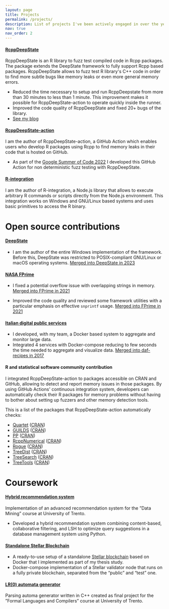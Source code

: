 ```yaml
---
layout: page
title: Projects
permalink: /projects/
description: List of projects I've been actively engaged in over the years.
nav: true
nav_order: 2
---
```


#### [RcppDeepState](https://github.com/FabrizioSandri/RcppDeepState)
RcppDeepState is an R library to fuzz test compiled code in Rcpp packages. The
package extends the DeepState framework to fully support Rcpp based packages.
RcppDeepState allows to fuzz test R library's C++ code in order to find
more subtle bugs like memory leaks or even more general memory errors.

- Reduced the time necessary to setup and run RcppDeepstate from more than 30
  minutes to less than 1 minute. This improvement makes it possible for
  RcppDeepState-action to operate quickly inside the runner.
- Improved the code quality of RcppDeepState and fixed 20+ bugs of the library.
- [See my blog](https://fabriziosandri.github.io/gsoc-2022-blog)

#### [RcppDeepState-action](https://github.com/FabrizioSandri/RcppDeepState-action)
I am the author of RcppDeepState-action, a GitHub Action which enables users who
develop R packages using Rcpp to find memory leaks in their code that is hosted
on GitHub.

- As part of the [Google Summer of Code
  2022](https://summerofcode.withgoogle.com/programs/2022/projects/t87xbcg2) I
  developed this GitHub Action for non deterministic fuzz testing with
  RcppDeepState.


#### [R-integration](https://github.com/FabrizioSandri/r-integration)
I am the author of R-integration, a Node.js library that allows to execute
arbitrary R commands or scripts directly from the Node.js environment. This
integration works on Windows and GNU/Linux based systems and uses basic
primitives to access the R binary.


# Open source contributions

#### [DeepState](https://github.com/trailofbits/deepstate)
- I am the author of the entire Windows implementation of the framework. Before
this, DeepState was restricted to POSIX-compliant GNU/Linux or macOS operating
systems. [Merged into DeepState in
2023](https://github.com/trailofbits/deepstate/pull/428)

#### [NASA FPrime](https://github.com/nasa/fprime)
- I fixed a potential overflow issue with overlapping strings in memory.
[Merged into FPrime in 2021](https://github.com/nasa/fprime/pull/1164)

- Improved the code quality and reviewed some framework utilities with a
  particular emphasis on effective `snprintf` usage. [Merged into FPrime in
  2021](https://github.com/nasa/fprime/pull/1151)

#### [Italian digital public services](https://github.com/italia/daf-recipes)
- I developed, with my team, a Docker based system to aggregate and monitor
  large data. 
- Integrated 4 services with Docker-compose reducing to few seconds the time
  needed to aggregate and visualize data. [Merged into daf-recipes in
  2017](https://github.com/italia/daf-recipes/commits?author=FabrizioSandri)


#### R and statistical software community contribution
I integrated RcppDeepState-action to packages accessible on CRAN and GitHub,
allowing to detect and report memory issues in those packages. By using GitHub
Actions' continuous integration system, developers can automatically check their
R packages for memory problems without having to bother about setting up fuzzers
and other memory detection tools. 


This is a list of the packages that RcppDeepState-action automatically checks:

- [Quartet](https://github.com/ms609/Quartet) ([CRAN](https://cran.r-project.org/web/packages/Quartet))
- [GUILDS](https://github.com/thijsjanzen/GUILDS) ([CRAN](https://cran.r-project.org/web/packages/GUILDS))
- [PP](https://github.com/jansteinfeld/PP) ([CRAN](https://cran.r-project.org/web/packages/PP/))
- [RcppNumerical](https://github.com/yixuan/RcppNumerical) ([CRAN](https://cran.r-project.org/web/packages/RcppNumerical))
- [Rogue](https://github.com/ms609/Rogue) ([CRAN](https://cran.r-project.org/web/packages/Rogue))
- [TreeDist](https://github.com/ms609/TreeDist) ([CRAN](https://cran.r-project.org/web/packages/TreeDist))
- [TreeSearch](https://github.com/ms609/TreeSearch) ([CRAN](https://cran.r-project.org/web/packages/TreeSearch))
- [TreeTools](https://github.com/ms609/TreeTools) ([CRAN](https://cran.r-project.org/web/packages/TreeTools))


# Coursework

#### [Hybrid recommendation system](https://github.com/FabrizioSandri/data-mining-project)
Implementation of an advanced recommendation system for the ”Data Mining” course
at University of Trento.

- Developed a hybrid recommendation system combining content-based,
  collaborative filtering, and LSH to optimize query suggestions in a database
  management system using Python.

#### [Standalone Stellar Blockchain](https://github.com/FabrizioSandri/Standalone-stellar-blockchain)
- A ready-to-use setup of a standalone [Stellar
  blockchain](https://stellar.org/) based on Docker that I implemented as part
  of my thesis study.
- Docker-compose implementation of a Stellar validator node that runs on a fully
  private blockchain, separated from the “public” and “test” one.

#### [LR(0) automata generator](https://github.com/FabrizioSandri/LR-0-automa-generator)
Parsing automa generator written in C++ created as final project for the ”Formal
Languages and Compilers” course at University of Trento.

